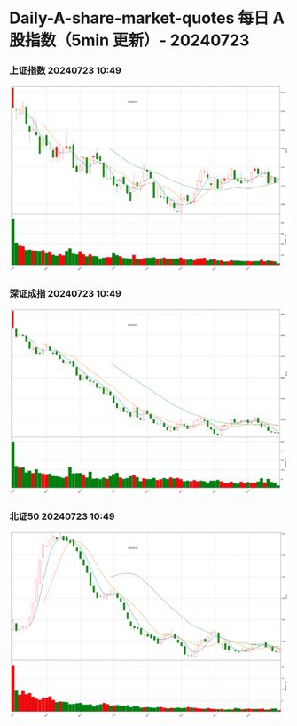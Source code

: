 
# Daily-A-share-market-quotes 每日 A 股指数（5min 更新）- 20240723

### 上证指数 20240723 10:49
![](./fig/2024/7/20240723-sh000001.png)

### 深证成指 20240723 10:49
![](./fig/2024/7/20240723-sz399001.png)

### 北证50 20240723 10:49
![](./fig/2024/7/20240723-bj899050.png)

